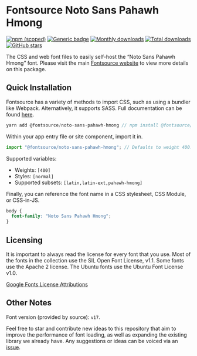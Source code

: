 # Fontsource Noto Sans Pahawh Hmong

[![npm (scoped)](https://img.shields.io/npm/v/@fontsource/noto-sans-pahawh-hmong?color=brightgreen)](https://www.npmjs.com/package/@fontsource/noto-sans-pahawh-hmong) [![Generic badge](https://img.shields.io/badge/fontsource-passing-brightgreen)](https://github.com/fontsource/fontsource) [![Monthly downloads](https://badgen.net/npm/dm/@fontsource/noto-sans-pahawh-hmong)](https://github.com/fontsource/fontsource) [![Total downloads](https://badgen.net/npm/dt/@fontsource/noto-sans-pahawh-hmong)](https://github.com/fontsource/fontsource) [![GitHub stars](https://img.shields.io/github/stars/fontsource/fontsource.svg?style=social&label=Star)](https://github.com/fontsource/fontsource/stargazers)

The CSS and web font files to easily self-host the “Noto Sans Pahawh Hmong” font. Please visit the main [Fontsource website](https://fontsource.org/fonts/noto-sans-pahawh-hmong) to view more details on this package.

## Quick Installation

Fontsource has a variety of methods to import CSS, such as using a bundler like Webpack. Alternatively, it supports SASS. Full documentation can be found [here](https://fontsource.org/docs/introduction).

```javascript
yarn add @fontsource/noto-sans-pahawh-hmong // npm install @fontsource/noto-sans-pahawh-hmong
```

Within your app entry file or site component, import it in.

```javascript
import "@fontsource/noto-sans-pahawh-hmong"; // Defaults to weight 400.
```

Supported variables:

- Weights: `[400]`
- Styles: `[normal]`
- Supported subsets: `[latin,latin-ext,pahawh-hmong]`

Finally, you can reference the font name in a CSS stylesheet, CSS Module, or CSS-in-JS.

```css
body {
  font-family: "Noto Sans Pahawh Hmong";
}
```

## Licensing

It is important to always read the license for every font that you use.
Most of the fonts in the collection use the SIL Open Font License, v1.1. Some fonts use the Apache 2 license. The Ubuntu fonts use the Ubuntu Font License v1.0.

[Google Fonts License Attributions](https://fonts.google.com/attribution)

## Other Notes

Font version (provided by source): `v17`.

Feel free to star and contribute new ideas to this repository that aim to improve the performance of font loading, as well as expanding the existing library we already have. Any suggestions or ideas can be voiced via an [issue](https://github.com/fontsource/fontsource/issues).
